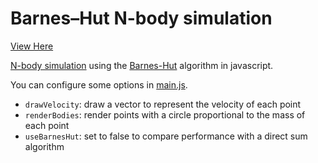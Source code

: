 # Barnes–Hut N-body simulation

[View Here](https://tylerwbell.github.io/nbody/)

[N-body simulation](https://en.wikipedia.org/wiki/N-body_simulation) using the [Barnes-Hut](https://en.wikipedia.org/wiki/Barnes–Hut_simulation) algorithm in javascript.

You can configure some options in [main.js](https://tylerwbell.github.io/nbody/main.js).

- `drawVelocity`: draw a vector to represent the velocity of each point
- `renderBodies`: render points with a circle proportional to the mass of each point
- `useBarnesHut`: set to false to compare performance with a direct sum algorithm
